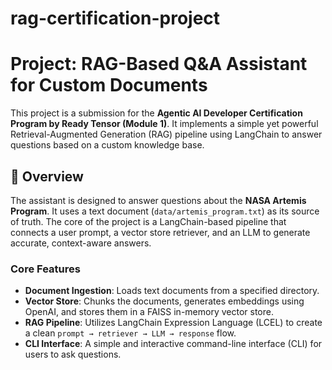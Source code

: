 # rag-certification-project
# Project: RAG-Based Q&A Assistant for Custom Documents

This project is a submission for the **Agentic AI Developer Certification Program by Ready Tensor (Module 1)**. It implements a simple yet powerful Retrieval-Augmented Generation (RAG) pipeline using LangChain to answer questions based on a custom knowledge base.

## 🚀 Overview

The assistant is designed to answer questions about the **NASA Artemis Program**. It uses a text document (`data/artemis_program.txt`) as its source of truth. The core of the project is a LangChain-based pipeline that connects a user prompt, a vector store retriever, and an LLM to generate accurate, context-aware answers.

### Core Features
- **Document Ingestion**: Loads text documents from a specified directory.
- **Vector Store**: Chunks the documents, generates embeddings using OpenAI, and stores them in a FAISS in-memory vector store.
- **RAG Pipeline**: Utilizes LangChain Expression Language (LCEL) to create a clean `prompt → retriever → LLM → response` flow.
- **CLI Interface**: A simple and interactive command-line interface (CLI) for users to ask questions.

